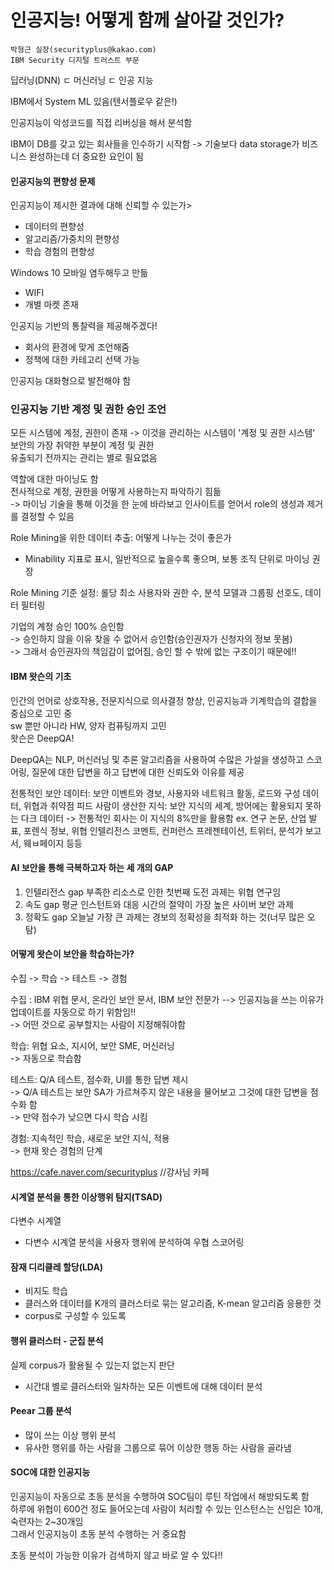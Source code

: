 # 인공지능! 어떻게 함께 살아갈 것인가?
```
박형근 실장(securityplus@kakao.com)
IBM Security 디지털 트러스트 부문
```

딥러닝(DNN) ㄷ 머신러닝 ㄷ 인공 지능   

IBM에서 System ML 있음(텐서플로우 같은!)

인공지능이 악성코드를 직접 리버싱을 해서 분석함   

IBM이 DB를 갖고 있는 회사들을 인수하기 시작함 -> 기술보다 data storage가 비즈니스 완성하는데 더 중요한 요인이 됨   

#### 인공지능의 편향성 문제
인공지능이 제시한 결과에 대해 신뢰할 수 있는가>
- 데이터의 편향성
- 알고리즘/가중치의 편향성
- 학습 경험의 편향성

Windows 10 모바일 염두해두고 만듦
  - WIFI
  - 개별 마켓 존재
 
인공지능 기반의 통찰력을 제공해주겠다!
  - 회사의 환경에 맞게 조언해줌
  - 정책에 대한 카테고리 선택 가능

인공지능 대화형으로 발전해야 함

### 인공지능 기반 계정 및 권한 승인 조언
모든 시스템에 계정, 권한이 존재 -> 이것을 관리하는 시스템이 '계정 및 권한 시스템'  
보안의 가장 취약한 부분이 계정 및 권한  
유출되기 전까지는 관리는 별로 필요없음  

역할에 대한 마이닝도 함   
전사적으로 계정, 권한을 어떻게 사용하는지 파악하기 힘듦  
-> 마이닝 기술을 통해 이것을 한 눈에 바라보고 인사이트를 얻어서 role의 생성과 제거를 결정할 수 있음  

Role Mining을 위한 데이터 추출: 어떻게 나누는 것이 좋은가  
  - Minability 지표로 표시, 일반적으로 높을수록 좋으며, 보통 조직 단위로 마이닝 권장  
  
Role Mining 기준 설정: 롤당 최소 사용자와 권한 수, 분석 모델과 그룹핑 선호도, 데이터 필터링  

기업의 계정 승인 100% 승인함  
-> 승인하지 않을 이유 찾을 수 없어서 승인함(승인권자가 신청자의 정보 못봄)  
-> 그래서 승인권자의 책임감이 없어짐, 승인 할 수 밖에 없는 구조이기 때문에!!  

#### IBM 왓슨의 기초
인간의 언어로 상호작용, 전문지식으로 의사결정 향상, 인공지능과 기계학습의 결합을 중심으로 고민 중  
sw 뿐만 아니라 HW, 양자 컴퓨팅까지 고민    
왓슨은 DeepQA!

DeepQA는 NLP, 머신러닝 및 추론 알고리즘을 사용하여 수많은 가설을 생성하고 스코어링, 질문에 대한 답변을 하고 답변에 대한 신뢰도와 이유를 제공  

전통적인 보안 데이터: 보안 이벤트와 경보, 사용자와 네트워크 활동, 로드와 구성 데이터, 위협과 취약점 피드
사람이 생산한 지식: 보안 지식의 세계, 방어에는 활용되지 못하는 다크 데이터 -> 전통적인 회사는 이 지식의 8%만을 활용함
    ex. 연구 논문, 산업 발표, 포렌식 정보, 위협 인텔리전스 코멘트, 컨퍼런스 프레젠테이션, 트위터, 분석가 보고서, 웨ㅂ페이지 등등
    
#### AI 보안을 통해 극복하고자 하는 세 개의 GAP
1. 인텔리전스 gap
  부족한 리소스로 인한 첫번째 도전 과제는 위협 연구임
2. 속도 gap
  평균 인스턴트와 대응 시간의 절약이 가장 높은 사이버 보안 과제
3. 정확도 gap
  오늘날 가장 큰 과제는 경보의 정확성을 최적화 하는 것(너무 많은 오탐)
  
#### 어떻게 왓슨이 보안을 학습하는가?   
수집 -> 학습 -> 테스트 -> 경험    

수집 : IBM 위협 문서, 온라인 보안 문서, IBM 보안 전문가 --> 인공지능을 쓰는 이유가 업데이트를 자동으로 하기 위함임!!    
      -> 어떤 것으로 공부할지는 사람이 지정해줘야함  
      
학습: 위협 요소, 지시어, 보안 SME, 머신러닝  
      -> 자동으로 학습함  
      
테스트: Q/A 테스트, 점수화, UI를 통한 답변 제시  
      -> Q/A 테스트는 보안 SA가 가르쳐주지 않은 내용을 물어보고 그것에 대한 답변을 점수화 함  
      -> 만약 점수가 낮으면 다시 학습 시킴  
        
경험: 지속적인 학습, 새로운 보안 지식, 적용  
      -> 현재 왓슨 경험의 단계  
 
 
https://cafe.naver.com/securityplus    //강사님 카페  

#### 시계열 분석을 통한 이상행위 탐지(TSAD)  
다변수 시계열  
  - 다변수 시계열 분석을 사용자 행위에 분석하여 우협 스코어링  

#### 잠재 디리클레 할당(LDA) 
- 비지도 학습  
- 클러스와 데이터를 K개의 클러스터로 묶는 알고리즘, K-mean 알고리즘 응용한 것  
- corpus로 구성할 수 있도록  

#### 행위 클러스터 - 군집 분석
실제 corpus가 활용될 수 있는지 없는지 판단  
- 시간대 별로 클러스터와 일차하는 모든 이벤트에 대해 데이터 분석 

#### Peear 그룹 분석
- 많이 쓰는 이상 행위 분석 
- 유사한 행위를 하는 사람을 그룹으로 묶어 이상한 행동 하는 사람을 골라냄

#### SOC에 대한 인공지능
인공지능이 자동으로 초동 분석을 수행하여 SOC팀이 루틴 작업에서 해방되도록 함  
하루에 위협이 600건 정도 들어오는데 사람이 처리할 수 있는 인스턴스는 신입은 10개, 숙련자는 2~30개임  
그래서 인공지능이 초동 분석 수행하는 거 중요함  

초동 분석이 가능한 이유가 검색하지 않고 바로 알 수 있다!!  


  


